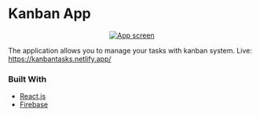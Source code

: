 # Kanban App

<p align="center">
  <a href="https://happy-knuth-2f0b9a.netlify.app">
    <img src="https://i.ibb.co/GdLSVLt/Screenshot-from-2021-05-09-19-31-17.png" alt="App screen">
  </a>
</p>

The application allows you to manage your tasks with kanban system. Live: https://kanbantasks.netlify.app/

### Built With

- [React.js](https://reactjs.org/)
- [Firebase](https://firebase.google.com/)
